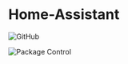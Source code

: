 # Home-Assistant

![GitHub](https://img.shields.io/github/license/AllStuffLinux/Home-Assistant/apistatus.svg)

![Package Control](https://img.shields.io/packagecontrol/dt/GitGutter.svg)
